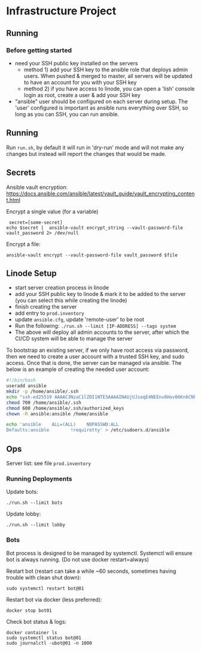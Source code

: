 # Infrastructure Project


## Running

### Before getting started

- need your SSH public key installed on the servers
   - method 1) add your SSH key to the ansible role that deploys
      admin users. When pushed & merged to master, all servers will
      be updated to have an account for you with your SSH key
   - method 2) if you have access to linode, you can open a 'lish' console
      login as root, create a user & add your SSH key
- "ansible" user should be configured on each server during setup.
  The 'user' configured is important as ansible runs everything over
  SSH, so long as you can SSH, you can run ansible. 

## Running

Run `run.sh`, by default it will run in 'dry-run' mode and will not make any
changes but instead will report the changes that would be made.


## Secrets

Ansible vault encryption: https://docs.ansible.com/ansible/latest/vault_guide/vault_encrypting_content.html

Encrypt a single value (for a variable)
```
 secret=[some-secret]
echo $secret |  ansible-vault encrypt_string --vault-password-file vault_password 2> /dev/null
```

Encrypt a file:
```
ansible-vault encrypt --vault-password-file vault_password $file
```

## Linode Setup

- start server creation process in linode
- add your SSH public key to linode & mark it to be added to the server (you can select this while creating the linode)
- finish creating the server
- add entry to `prod.inventory`
- update `ansible.cfg`, update 'remote-user' to be root
- Run the following: `./run.sh --limit [IP-ADDRESS] --tags system`
- The above will deploy all admin accounts to the server, after which the CI/CD system will be able to manage the server



To bootstrap an existing server, if we only have root access via password, then we need to create a user account with
a trusted SSH key, and sudo access. Once that is done, the server can be managed via ansible. The below is an example
of creating the needed user account:
```bash
#!/bin/bash
useradd ansible
mkdir -p /home/ansible/.ssh
echo "ssh-ed25519 AAAAC3NzaC1lZDI1NTE5AAAAINAUjUJsoqE4NEEnv8Hov06Kn6CNhSDheGRxm7HbLaG9 ansible@triplea" > /home/ansible/.ssh/authorized_keys
chmod 700 /home/ansible/.ssh
chmod 600 /home/ansible/.ssh/authorized_keys
chown -R ansible:ansible /home/ansible

echo 'ansible    ALL=(ALL)    NOPASSWD:ALL
Defaults:ansible        !requiretty' > /etc/sudoers.d/ansible
```


## Ops


Server list: see file `prod.inventory`


### Running Deployments

Update bots:
```
./run.sh --limit bots
```

Update lobby:
```
./run.sh --limit lobby
```



### Bots

Bot process is designed to be managed by systemctl. Systemctl will ensure bot is always running.
(Do not use docker restart=always)


Restart bot (restart can take a while ~60 seconds, sometimes having trouble with clean shut down):
```
sudo systemctl restart bot@01
```

Restart bot via docker (less preferred):
```
docker stop bot01
```

Check bot status & logs:
```
docker container ls
sudo systemctl status bot@01
sudo journalctl -ubot@01 -n 1000
```

